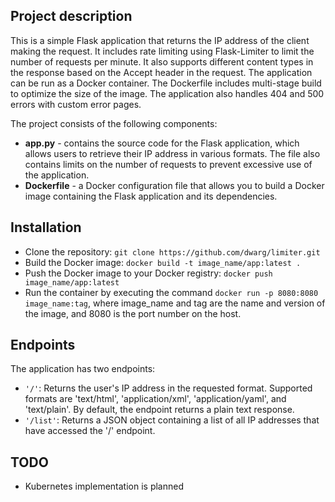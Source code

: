 ## Project description
This is a simple Flask application that returns the IP address of the client making the request. It includes rate limiting using Flask-Limiter to limit the number of requests per minute. It also supports different content types in the response based on the Accept header in the request. The application can be run as a Docker container. The Dockerfile includes multi-stage build to optimize the size of the image. The application also handles 404 and 500 errors with custom error pages.

The project consists of the following components:

* **app.py** - contains the source code for the Flask application, which allows users to retrieve their IP address in various formats. The file also contains limits on the number of requests to prevent excessive use of the application.
* **Dockerfile** - a Docker configuration file that allows you to build a Docker image containing the Flask application and its dependencies.

## Installation
* Clone the repository: `git clone https://github.com/dwarg/limiter.git`
* Build the Docker image: `docker build -t image_name/app:latest .`
* Push the Docker image to your Docker registry: `docker push image_name/app:latest`
* Run the container by executing the command `docker run -p 8080:8080 image_name:tag`, where image_name and tag are the name and version of the image, and 8080 is the port number on the host.

## Endpoints
The application has two endpoints:

* `'/'`: Returns the user's IP address in the requested format. Supported formats are 'text/html', 'application/xml', 'application/yaml', and 'text/plain'. By default, the endpoint returns a plain text response.
* `'/list'`: Returns a JSON object containing a list of all IP addresses that have accessed the '/' endpoint.

## TODO
* Kubernetes implementation is planned